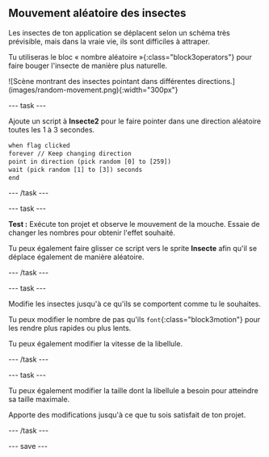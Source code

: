 ## Mouvement aléatoire des insectes

<div style="display: flex; flex-wrap: wrap">
<div style="flex-basis: 200px; flex-grow: 1; margin-right: 15px;">
Les insectes de ton application se déplacent selon un schéma très prévisible, mais dans la vraie vie, ils sont difficiles à attraper. 

Tu utiliseras le bloc « nombre aléatoire »{:class="block3operators"} pour faire bouger l'insecte de manière plus naturelle.
</div>
<div>
![Scène montrant des insectes pointant dans différentes directions.](images/random-movement.png){:width="300px"}
</div>
</div>

--- task ---

Ajoute un script à **Insecte2** pour le faire pointer dans une direction aléatoire toutes les 1 à 3 secondes.

```blocks3
when flag clicked
forever // Keep changing direction
point in direction (pick random [0] to [259])
wait (pick random [1] to [3]) seconds
end
```

--- /task ---

--- task ---

**Test :** Exécute ton projet et observe le mouvement de la mouche. Essaie de changer les nombres pour obtenir l'effet souhaité.

Tu peux également faire glisser ce script vers le sprite **Insecte** afin qu'il se déplace également de manière aléatoire.

--- /task ---

--- task ---

Modifie les insectes jusqu'à ce qu'ils se comportent comme tu le souhaites.

Tu peux modifier le nombre de pas qu'ils `font`{:class="block3motion"} pour les rendre plus rapides ou plus lents.

Tu peux également modifier la vitesse de la libellule.

--- /task ---

--- task ---

Tu peux également modifier la taille dont la libellule a besoin pour atteindre sa taille maximale.

Apporte des modifications jusqu'à ce que tu sois satisfait de ton projet.

--- /task ---

--- save ---
